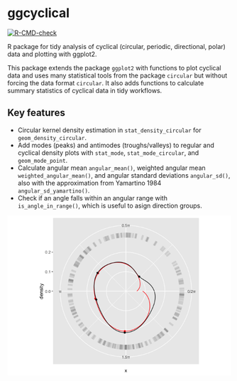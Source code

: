 # ggcyclical
<!-- badges: start -->
[![R-CMD-check](https://github.com/schwi24/ggcyclical/actions/workflows/R-CMD-check.yaml/badge.svg)](https://github.com/schwi24/ggcyclical/actions/workflows/R-CMD-check.yaml)
<!-- badges: end -->

R package for tidy analysis of cyclical (circular, periodic, directional, polar) data and plotting with ggplot2.

This package extends the package `ggplot2` with functions to plot cyclical data and uses many statistical tools from the package `circular` but without forcing the data format `circular`. It also adds functions to calculate summary statistics of cyclical data in tidy workflows.
  
## Key features
* Circular kernel density estimation in `stat_density_circular` for `geom_density_circular`.
* Add modes (peaks) and antimodes (troughs/valleys) to regular and cyclical density plots with `stat_mode`, `stat_mode_circular`, and `geom_mode_point`.
* Calculate angular mean `angular_mean()`, weighted angular mean `weighted_angular_mean()`, and angular standard deviations `angular_sd()`, also with the approximation from Yamartino 1984 `angular_sd_yamartino()`.
* Check if an angle falls within an angular range with `is_angle_in_range()`, which is useful to asign direction groups.

![](man/figures/better_density-2.png)
